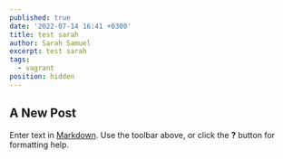 ```yaml
---
published: true
date: '2022-07-14 16:41 +0300'
title: test sarah
author: Sarah Samuel
excerpt: test sarah
tags:
  - vagrant
position: hidden
---
```

## A New Post

Enter text in [Markdown](http://daringfireball.net/projects/markdown/). Use the toolbar above, or click the **?** button for formatting help.
